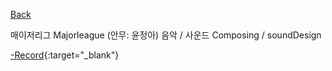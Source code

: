 [Back](../index.md)

매이저리그 Majorleague (안무: 윤정아)
음악 / 사운드 Composing / soundDesign

[-Record](https://drive.google.com/file/d/1uy8b6upYMSt8mQx4JJhCQsWv4YUCSPEj/view?usp=sharing){:target="_blank"}
